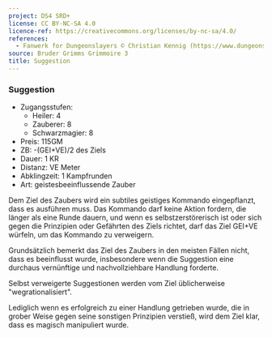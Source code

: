 ```yaml
---
project: DS4 SRD+
license: CC BY-NC-SA 4.0
licence-ref: https://creativecommons.org/licenses/by-nc-sa/4.0/
references: 
  - Fanwerk for Dungeonslayers © Christian Kennig (https://www.dungeonslayers.net/)
source: Bruder Grimms Grimmoire 3
title: Suggestion
---
```


### Suggestion

- Zugangsstufen:
  - Heiler: 4
  - Zauberer: 8
  - Schwarzmagier: 8
- Preis: 115GM
- ZB: -(GEI+VE)/2 des Ziels
- Dauer: 1 KR
- Distanz: VE Meter
- Abklingzeit: 1 Kampfrunden
- Art: geistesbeeinflussende Zauber

Dem Ziel des Zaubers wird ein subtiles geistiges Kommando eingepflanzt, dass es ausführen muss. Das Kommando darf keine Aktion fordern, die länger als eine Runde dauern, und wenn es selbstzerstörerisch ist oder sich gegen die Prinzipien oder Gefährten des Ziels richtet, darf das Ziel GEI+VE würfeln, um das Kommando zu verweigern.

Grundsätzlich bemerkt das Ziel des Zaubers in den meisten Fällen nicht, dass es beeinflusst wurde, insbesondere wenn die Suggestion eine durchaus vernünftige und nachvollziehbare Handlung forderte.

Selbst verweigerte Suggestionen werden vom Ziel üblicherweise "wegrationalisiert".

Lediglich wenn es erfolgreich zu einer Handlung getrieben wurde, die in grober Weise gegen seine sonstigen Prinzipien verstieß, wird dem Ziel klar, dass es magisch manipuliert wurde.

